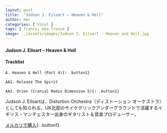 ```yaml
---
layout: post
title:  "Judson J. Eiloart – Heaven & Hell"
author: mmr
categories: [ Vinyl ]
tags: [ Trance, Goa Trance ]
image: ../assets/images/Judson J. Eiloart – Heaven and Hell.jpg
---
```


#### Judson J. Eiloart – Heaven & Hell

#### Tracklist
```md
A. Heaven & Hell (Part 4){: .button1}

AA1. Release The Spirit

AA2. Orion (Cranial Remix Dimension 5){: .button1}
```

Judson J. Eiloartは、Distortion Orchestra（ディストーション オーケストラ）としても知られる、UK北部のサイケデリックアンダーグラウンドで活躍するイギリス・マンチェスター出身のギタリスト＆音楽プロデューサー。

[メルカリで購入](https://jp.mercari.com/item/m32256857948){: .button1}

